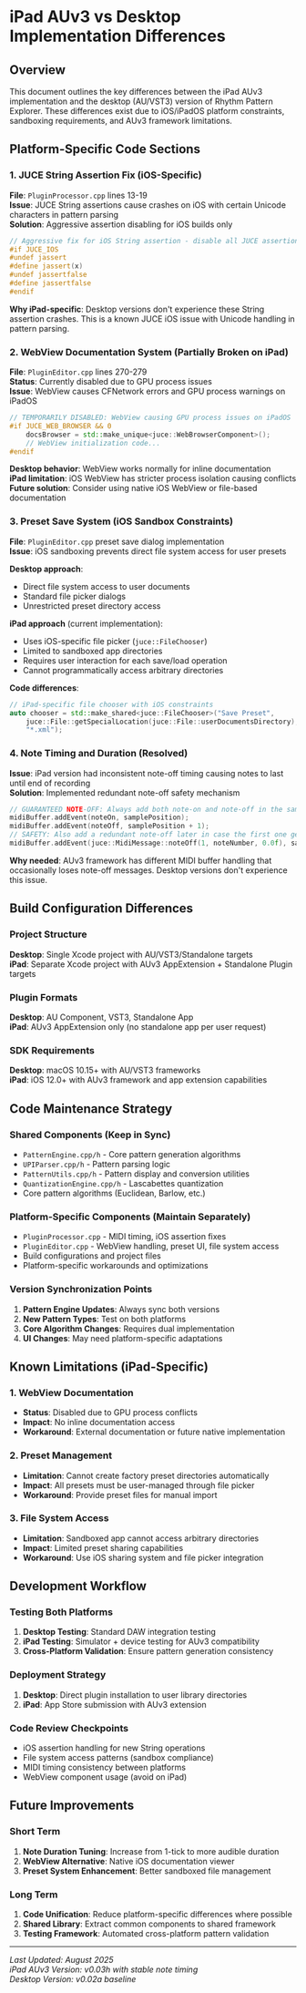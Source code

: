 # iPad AUv3 vs Desktop Implementation Differences

## Overview
This document outlines the key differences between the iPad AUv3 implementation and the desktop (AU/VST3) version of Rhythm Pattern Explorer. These differences exist due to iOS/iPadOS platform constraints, sandboxing requirements, and AUv3 framework limitations.

## Platform-Specific Code Sections

### 1. JUCE String Assertion Fix (iOS-Specific)
**File**: `PluginProcessor.cpp` lines 13-19  
**Issue**: JUCE String assertions cause crashes on iOS with certain Unicode characters in pattern parsing  
**Solution**: Aggressive assertion disabling for iOS builds only

```cpp
// Aggressive fix for iOS String assertion - disable all JUCE assertions
#if JUCE_IOS
#undef jassert
#define jassert(x) 
#undef jassertfalse  
#define jassertfalse
#endif
```

**Why iPad-specific**: Desktop versions don't experience these String assertion crashes. This is a known JUCE iOS issue with Unicode handling in pattern parsing.

### 2. WebView Documentation System (Partially Broken on iPad)
**File**: `PluginEditor.cpp` lines 270-279  
**Status**: Currently disabled due to GPU process issues  
**Issue**: WebView causes CFNetwork errors and GPU process warnings on iPadOS

```cpp
// TEMPORARILY DISABLED: WebView causing GPU process issues on iPadOS
#if JUCE_WEB_BROWSER && 0
    docsBrowser = std::make_unique<juce::WebBrowserComponent>();
    // WebView initialization code...
#endif
```

**Desktop behavior**: WebView works normally for inline documentation  
**iPad limitation**: iOS WebView has stricter process isolation causing conflicts  
**Future solution**: Consider using native iOS WebView or file-based documentation

### 3. Preset Save System (iOS Sandbox Constraints)
**File**: `PluginEditor.cpp` preset save dialog implementation  
**Issue**: iOS sandboxing prevents direct file system access for user presets

**Desktop approach**:
- Direct file system access to user documents
- Standard file picker dialogs
- Unrestricted preset directory access

**iPad approach** (current implementation):
- Uses iOS-specific file picker (`juce::FileChooser`)
- Limited to sandboxed app directories
- Requires user interaction for each save/load operation
- Cannot programmatically access arbitrary directories

**Code differences**:
```cpp
// iPad-specific file chooser with iOS constraints
auto chooser = std::make_shared<juce::FileChooser>("Save Preset", 
    juce::File::getSpecialLocation(juce::File::userDocumentsDirectory),
    "*.xml");
```

### 4. Note Timing and Duration (Resolved)
**Issue**: iPad version had inconsistent note-off timing causing notes to last until end of recording  
**Solution**: Implemented redundant note-off safety mechanism

```cpp
// GUARANTEED NOTE-OFF: Always add both note-on and note-off in the same call
midiBuffer.addEvent(noteOn, samplePosition);
midiBuffer.addEvent(noteOff, samplePosition + 1);
// SAFETY: Also add a redundant note-off later in case the first one gets lost
midiBuffer.addEvent(juce::MidiMessage::noteOff(1, noteNumber, 0.0f), samplePosition + 10);
```

**Why needed**: AUv3 framework has different MIDI buffer handling that occasionally loses note-off messages. Desktop versions don't experience this issue.

## Build Configuration Differences

### Project Structure
**Desktop**: Single Xcode project with AU/VST3/Standalone targets  
**iPad**: Separate Xcode project with AUv3 AppExtension + Standalone Plugin targets

### Plugin Formats
**Desktop**: AU Component, VST3, Standalone App  
**iPad**: AUv3 AppExtension only (no standalone app per user request)

### SDK Requirements
**Desktop**: macOS 10.15+ with AU/VST3 frameworks  
**iPad**: iOS 12.0+ with AUv3 framework and app extension capabilities

## Code Maintenance Strategy

### Shared Components (Keep in Sync)
- `PatternEngine.cpp/h` - Core pattern generation algorithms
- `UPIParser.cpp/h` - Pattern parsing logic
- `PatternUtils.cpp/h` - Pattern display and conversion utilities
- `QuantizationEngine.cpp/h` - Lascabettes quantization
- Core pattern algorithms (Euclidean, Barlow, etc.)

### Platform-Specific Components (Maintain Separately)
- `PluginProcessor.cpp` - MIDI timing, iOS assertion fixes
- `PluginEditor.cpp` - WebView handling, preset UI, file system access
- Build configurations and project files
- Platform-specific workarounds and optimizations

### Version Synchronization Points
1. **Pattern Engine Updates**: Always sync both versions
2. **New Pattern Types**: Test on both platforms
3. **Core Algorithm Changes**: Requires dual implementation
4. **UI Changes**: May need platform-specific adaptations

## Known Limitations (iPad-Specific)

### 1. WebView Documentation
- **Status**: Disabled due to GPU process conflicts
- **Impact**: No inline documentation access
- **Workaround**: External documentation or future native implementation

### 2. Preset Management
- **Limitation**: Cannot create factory preset directories automatically
- **Impact**: All presets must be user-managed through file picker
- **Workaround**: Provide preset files for manual import

### 3. File System Access
- **Limitation**: Sandboxed app cannot access arbitrary directories
- **Impact**: Limited preset sharing capabilities
- **Workaround**: Use iOS sharing system and file picker integration

## Development Workflow

### Testing Both Platforms
1. **Desktop Testing**: Standard DAW integration testing
2. **iPad Testing**: Simulator + device testing for AUv3 compatibility
3. **Cross-Platform Validation**: Ensure pattern generation consistency

### Deployment Strategy
1. **Desktop**: Direct plugin installation to user library directories
2. **iPad**: App Store submission with AUv3 extension

### Code Review Checkpoints
- iOS assertion handling for new String operations
- File system access patterns (sandbox compliance)
- MIDI timing consistency between platforms
- WebView component usage (avoid on iPad)

## Future Improvements

### Short Term
1. **Note Duration Tuning**: Increase from 1-tick to more audible duration
2. **WebView Alternative**: Native iOS documentation viewer
3. **Preset System Enhancement**: Better sandboxed file management

### Long Term
1. **Code Unification**: Reduce platform-specific differences where possible
2. **Shared Library**: Extract common components to shared framework
3. **Testing Framework**: Automated cross-platform pattern validation

---

*Last Updated: August 2025*  
*iPad AUv3 Version: v0.03h with stable note timing*  
*Desktop Version: v0.02a baseline*